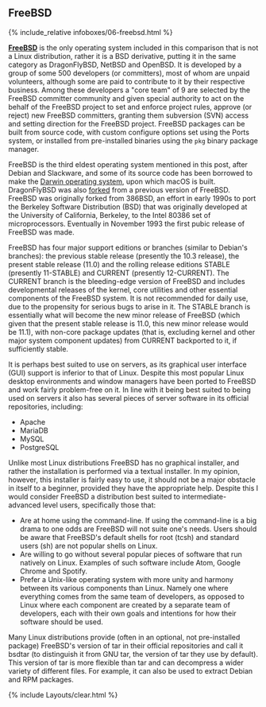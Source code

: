## FreeBSD
{% include_relative infoboxes/06-freebsd.html %}

[**FreeBSD**](https://www.freebsd.org/) is the only operating system included in this comparison that is not a Linux distribution, rather it is a BSD derivative, putting it in the same category as DragonFlyBSD, NetBSD and OpenBSD. It is developed by a group of some 500 developers (or committers), most of whom are unpaid volunteers, although some are paid to contribute to it by their respective business. Among these developers a "core team" of 9 are selected by the FreeBSD committer community and given special authority to act on the behalf of the FreeBSD project to set and enforce project rules, approve (or reject) new FreeBSD committers, granting them subversion (SVN) access and setting direction for the FreeBSD project. FreeBSD packages can be built from source code, with custom configure options set using the Ports system, or installed from pre-installed binaries using the `pkg` binary package manager.

FreeBSD is the third eldest operating system mentioned in this post, after Debian and Slackware, and some of its source code has been borrowed to make the [Darwin operating system](https://en.wikipedia.org/wiki/Darwin_(operating_system)), upon which macOS is built. DragonFlyBSD was also [forked](https://en.wikipedia.org/wiki/Fork_(software_development)) from a previous version of FreeBSD. FreeBSD was originally forked from 386BSD, an effort in early 1990s to port the Berkeley Software Distribution (BSD) that was originally developed at the University of California, Berkeley, to the Intel 80386 set of microprocessors. Eventually in November 1993 the first pubic release of FreeBSD was made.

FreeBSD has four major support editions or branches (similar to Debian's branches): the previous stable release (presently the 10.3 release), the present stable release (11.0) and the rolling release editions STABLE (presently 11-STABLE) and CURRENT (presently 12-CURRENT). The CURRENT branch is the bleeding-edge version of FreeBSD and includes developmental releases of the kernel, core utilities and other essential components of the FreeBSD system. It is not recommended for daily use, due to the propensity for serious bugs to arise in it. The STABLE branch is essentially what will become the new minor release of FreeBSD (which given that the present stable release is 11.0, this new minor release would be 11.1), with non-core package updates (that is, excluding kernel and other major system component updates) from CURRENT backported to it, if sufficiently stable.

It is perhaps best suited to use on servers, as its graphical user interface (GUI) support is inferior to that of Linux. Despite this most popular Linux desktop environments and window managers have been ported to FreeBSD and work fairly problem-free on it. In line with it being best suited to being used on servers it also has several pieces of server software in its official repositories, including:

* Apache
* MariaDB
* MySQL
* PostgreSQL

Unlike most Linux distributions FreeBSD has no graphical installer, and rather the installation is performed via a textual installer. In my opinion, however, this installer is fairly easy to use, it should not be a major obstacle in itself to a beginner, provided they have the appropriate help. Despite this I would consider FreeBSD a distribution best suited to intermediate-advanced level users, specifically those that:

* Are at home using the command-line. If using the command-line is a big drama to one odds are FreeBSD will not suite one's needs. Users should be aware that FreeBSD's default shells for root (tcsh) and standard users (sh) are not popular shells on Linux. 
* Are willing to go without several popular pieces of software that run natively on Linux. Examples of such software include Atom, Google Chrome and Spotify.
* Prefer a Unix-like operating system with more unity and harmony between its various components than Linux. Namely one where everything comes from the same team of developers, as opposed to Linux where each component are created by a separate team of developers, each with their own goals and intentions for how their software should be used. 

Many Linux distributions provide (often in an optional, not pre-installed package) FreeBSD's version of tar in their official repositories and call it bsdtar (to distinguish it from GNU tar, the version of tar they use by default). This version of tar is more flexible than tar and can decompress a wider variety of different files. For example, it can also be used to extract Debian and RPM packages. 

{% include Layouts/clear.html %}

